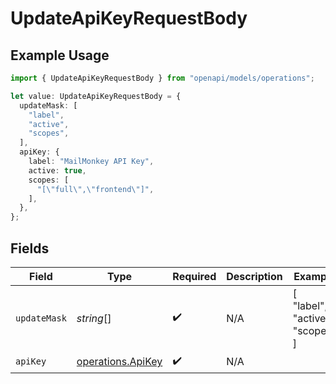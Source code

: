# UpdateApiKeyRequestBody

## Example Usage

```typescript
import { UpdateApiKeyRequestBody } from "openapi/models/operations";

let value: UpdateApiKeyRequestBody = {
  updateMask: [
    "label",
    "active",
    "scopes",
  ],
  apiKey: {
    label: "MailMonkey API Key",
    active: true,
    scopes: [
      "[\"full\",\"frontend\"]",
    ],
  },
};
```

## Fields

| Field                                                  | Type                                                   | Required                                               | Description                                            | Example                                                |
| ------------------------------------------------------ | ------------------------------------------------------ | ------------------------------------------------------ | ------------------------------------------------------ | ------------------------------------------------------ |
| `updateMask`                                           | *string*[]                                             | :heavy_check_mark:                                     | N/A                                                    | [<br/>"label",<br/>"active",<br/>"scopes"<br/>]        |
| `apiKey`                                               | [operations.ApiKey](../../models/operations/apikey.md) | :heavy_check_mark:                                     | N/A                                                    |                                                        |